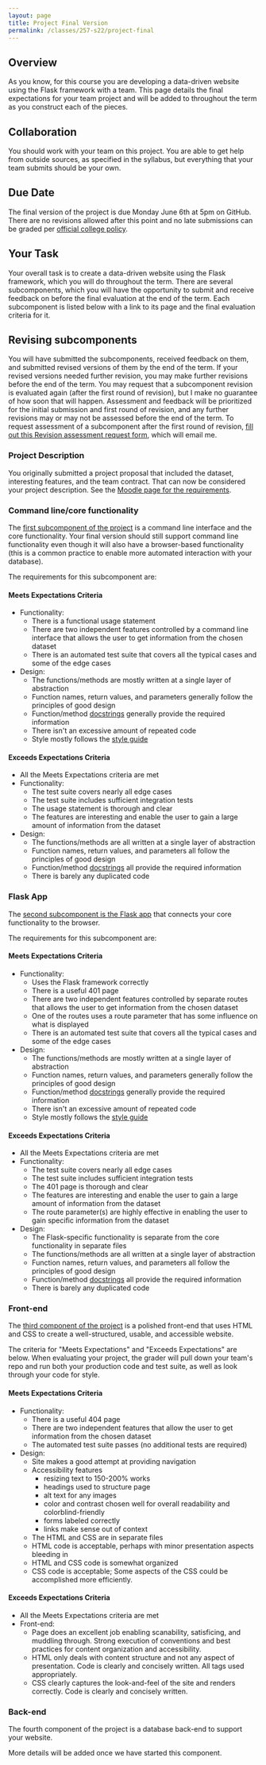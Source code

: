 ```yaml
---
layout: page
title: Project Final Version
permalink: /classes/257-s22/project-final
---
```


## Overview
As you know, for this course you are developing a data-driven website using the Flask framework with a team.
This page details the final expectations for your team project and will be added to throughout the term as you construct each of the pieces.

## Collaboration

You should work with your team on this project.
You are able to get help from outside sources, as specified in the syllabus, but everything that your team submits should be your own.

## Due Date

The final version of the project is due Monday June 6th at 5pm on GitHub.
There are no revisions allowed after this point and no late submissions can be graded per [official college policy](https://apps.carleton.edu/handbook/academics/?policy_id=21449&a=student).

## Your Task
Your overall task is to create a data-driven website using the Flask framework, which you will do throughout the term.
There are several subcomponents, which you will have the opportunity to submit and receive feedback on before the final evaluation at the end of the term.
Each subcomponent is listed below with a link to its page and the final evaluation criteria for it.

## Revising subcomponents
You will have submitted the subcomponents, received feedback on them, and submitted revised versions of them by the end of the term.
If your revised versions needed further revision, you may make further revisions before the end of the term.
You may request that a subcomponent revision is evaluated again (after the first round of revision), but I make no guarantee of how soon that will happen. 
Assessment and feedback will be prioritized for the initial submission and first round of revision, and any further revisions may or may not be assessed before the end of the term.
To request assessment of a subcomponent after the first round of revision, [fill out this Revision assessment request form](https://docs.google.com/forms/d/e/1FAIpQLScSenY2oAvj8HOSNQMCwikqLcNW_ymrPRf-45PKY0cRc4LlQg/viewform?usp=sf_link), which will email me. 

### Project Description
You originally submitted a project proposal that included the dataset, interesting features, and the team contract.
That can now be considered your project description.
See the [Moodle page for the requirements](https://moodle.carleton.edu/mod/assign/view.php?id=751800).

### Command line/core functionality

The [first subcomponent of the project](project-command-line) is a command line interface and the core functionality.
Your final version should still support command line functionality even though it will also have a browser-based functionality (this is a common practice to enable more automated interaction with your database).

The requirements for this subcomponent are:
#### Meets Expectations Criteria
* Functionality:
  * There is a functional usage statement
  * There are two independent features controlled by a command line interface that allows the user to get information from the chosen dataset
  * There is an automated test suite that covers all the typical cases and some of the edge cases
* Design:
  * The functions/methods are mostly written at a single layer of abstraction
  * Function names, return values, and parameters generally follow the principles of good design
  * Function/method [docstrings](https://peps.python.org/pep-0257/) generally provide the required information
  * There isn't an excessive amount of repeated code
  * Style mostly follows the [style guide](https://peps.python.org/pep-0008/)

#### Exceeds Expectations Criteria
* All the Meets Expectations criteria are met
* Functionality:
  * The test suite covers nearly all edge cases
  * The test suite includes sufficient integration tests
  * The usage statement is thorough and clear
  * The features are interesting and enable the user to gain a large amount of information from the dataset
* Design:
  * The functions/methods are all written at a single layer of abstraction
  * Function names, return values, and parameters all follow the principles of good design
  * Function/method [docstrings](https://peps.python.org/pep-0257/) all provide the required information
  * There is barely any duplicated code



### Flask App
The [second subcomponent is the Flask app](project-2-flask) that connects your core functionality to the browser.

The requirements for this subcomponent are:

#### Meets Expectations Criteria
* Functionality:
  * Uses the Flask framework correctly
  * There is a useful 401 page
  * There are two independent features controlled by separate routes that allows the user to get information from the chosen dataset
  * One of the routes uses a route parameter that has some influence on what is displayed
  * There is an automated test suite that covers all the typical cases and some of the edge cases
* Design:
  * The functions/methods are mostly written at a single layer of abstraction
  * Function names, return values, and parameters generally follow the principles of good design
  * Function/method [docstrings](https://peps.python.org/pep-0257/) generally provide the required information
  * There isn't an excessive amount of repeated code
  * Style mostly follows the [style guide](https://peps.python.org/pep-0008/)

#### Exceeds Expectations Criteria
* All the Meets Expectations criteria are met
* Functionality:
  * The test suite covers nearly all edge cases
  * The test suite includes sufficient integration tests
  * The 401 page is thorough and clear
  * The features are interesting and enable the user to gain a large amount of information from the dataset
  * The route parameter(s) are highly effective in enabling the user to gain specific information from the dataset
* Design:
  * The Flask-specific functionality is separate from the core functionality in separate files
  * The functions/methods are all written at a single layer of abstraction
  * Function names, return values, and parameters all follow the principles of good design
  * Function/method [docstrings](https://peps.python.org/pep-0257/) all provide the required information
  * There is barely any duplicated code

### Front-end
The [third component of the project](project-3-front-end) is a polished front-end that uses HTML and CSS to create a well-structured, usable, and accessible website.

The criteria for "Meets Expectations" and "Exceeds Expectations" are below.
When evaluating your project, the grader will pull down your team's repo and run both your production code and test suite, as well as look through your code for style.

#### Meets Expectations Criteria
* Functionality:
  * There is a useful 404 page
  * There are two independent features that allow the user to get information from the chosen dataset
  * The automated test suite passes (no additional tests are required)
* Design:
  * Site makes a good attempt at providing navigation 
  * Accessibility features
    * resizing text to 150-200% works
    * headings used to structure page
    * alt text for any images
    * color and contrast chosen well for overall readability and colorblind-friendly
    * forms labeled correctly
    * links make sense out of context
  * The HTML and CSS are in separate files
  * HTML code is acceptable, perhaps with minor presentation aspects bleeding in
  * HTML and CSS code is somewhat organized
  * CSS code is acceptable; Some aspects of the CSS could be accomplished more efficiently.

#### Exceeds Expectations Criteria
* All the Meets Expectations criteria are met
* Front-end:
  * Page does an excellent job enabling scanability, satisficing, and muddling through. Strong execution of conventions and best practices for content organization and accessibility.
  * HTML only deals with content structure and not any aspect of presentation. Code is clearly and concisely written. All tags used appropriately.
  * CSS clearly captures the look-and-feel of the site and renders correctly. Code is clearly and concisely written.

### Back-end
The fourth component of the project is a database back-end to support your website. 

More details will be added once we have started this component.
